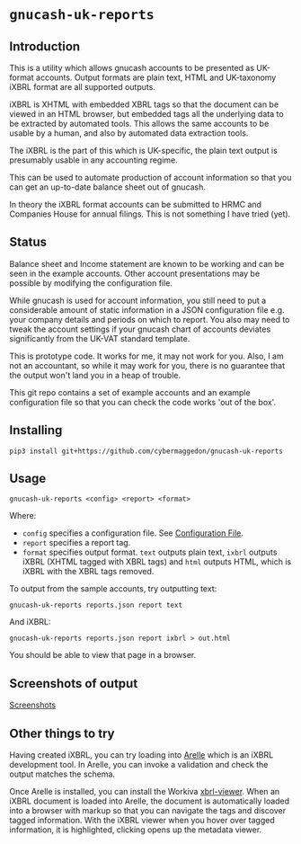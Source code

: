 
# `gnucash-uk-reports`

## Introduction

This is a utility which allows gnucash accounts to be presented as UK-format
accounts.  Output formats are plain text, HTML and UK-taxonomy iXBRL format
are all supported outputs.  

iXBRL is XHTML with embedded XBRL tags so that the document can be viewed in
an HTML browser, but embedded tags all the underlying data to be extracted
by automated tools.  This allows the same accounts to be usable by a human, and
also by automated data extraction tools.

The iXBRL is the part of this which is UK-specific, the plain text
output is presumably usable in any accounting regime.

This can be used to automate production of account information so that you
can get an up-to-date balance sheet out of gnucash.  

In theory the iXBRL format accounts can be submitted to HRMC and
Companies House for annual filings.  This is not something I have
tried (yet).


## Status

Balance sheet and Income statement are known to be working and can be
seen in the example accounts.  Other account presentations may be possible
by modifying the configuration file.

While gnucash is used for account information, you still need to put a
considerable amount of static information in a JSON configuration file
e.g. your company details and periods on which to report.  You also
may need to tweak the account settings if your gnucash chart of
accounts deviates significantly from the UK-VAT standard template.

This is prototype code.  It works for me, it may not work for you.  Also,
I am not an accountant, so while it may work for you, there is no guarantee
that the output won't land you in a heap of trouble.

This git repo contains a set of example accounts and an example configuration
file so that you can check the code works 'out of the box'.

## Installing

```
pip3 install git+https://github.com/cybermaggedon/gnucash-uk-reports
```

## Usage

```
gnucash-uk-reports <config> <report> <format>
```

Where:
- `config` specifies a configuration file.  See
  [Configuration File](docs/config.md).
- `report` specifies a report tag.
- `format` specifies output format.  `text` outputs plain text, `ixbrl`
  outputs iXBRL (XHTML tagged with XBRL tags) and `html` outputs HTML, which
  is iXBRL with the XBRL tags removed.

To output from the sample accounts, try outputting text:

```
gnucash-uk-reports reports.json report text
```

And iXBRL:

```
gnucash-uk-reports reports.json report ixbrl > out.html
```

You should be able to view that page in a browser.

## Screenshots of output

[Screenshots](docs/screenshots.md)

## Other things to try

Having created iXBRL, you can try loading into
[Arelle](https://arelle.org/arelle/) which is an iXBRL development tool.
In Arelle, you can invoke a validation and check the output matches the
schema.

Once Arelle is installed, you can install the Workiva
[xbrl-viewer](https://github.com/Workiva/ixbrl-viewer).  When an iXBRL
document is loaded into Arelle, the document is automatically loaded into
a browser with markup so that you can navigate the tags and discover tagged
information.  With the iXBRL viewer when you hover over tagged information,
it is highlighted, clicking opens up the metadata viewer.

